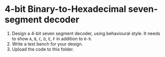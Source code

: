 # 4-bit Binary-to-Hexadecimal seven-segment decoder
1. Design a 4-bit seven segment decoder, using behavioural style. It needs to show `A`, `B`, `C`, `D`, `E`, `F` in addition to `0-9`.
2. Write a test bench for your design.
3. Upload the code to this folder.
